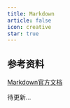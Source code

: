 ```yaml
---
title: Markdown
article: false
icon: creative
star: true
---
```


## 参考资料

[Markdown官方文档](https://markdown.com.cn/basic-syntax/)

待更新...